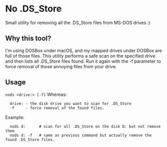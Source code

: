 # No .DS_Store
Small utility for removing all the .DS_Store files from MS-DOS drives :)

## Why this tool?
I'm using DOSBox under macOS, and my mapped drives under DOSBox are full of those files. This utility performs a safe scan on the specified drive and then lists all .DS_Store files found. Run it again with the -f parameter to force removal of those annoying files from your drive.

## Usage
```nods <drive:> [-f]```
Whereas:
```
  drive: - the disk drive you want to scan for .DS_Store
  -f     - force removal of the found files. 
```  
Example:
```
  nods d:      # scan for all .DS_Store on the disk D: but not remove them
  nods d: -f   # same as previous command but actually remove the found .DS_Store files.
```
